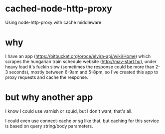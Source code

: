 cached-node-http-proxy
======================

Using node-http-proxy with cache middleware

why
======================

I have an app (https://bitbucket.org/oroce/elvira-api/wiki/Home) which scrapes the hungarian train schedule website (http://mav-start.hu), under heavy load it's fuckin slow (sometimes the response could be more than 2-3 seconds), mostly between 6-9am and 5-8pm, so I've created this app to proxy requests and cache the response.

but why another app
======================

I know I could use varnish or squid, but I don't want, that's all.


I could even use connect-cache or sg like that, but caching for this service is based on query string/body parameters.

